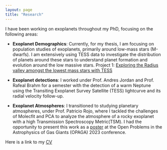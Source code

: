 ```yaml
---
layout: page
title: "Research"
---
```

I have been working on exoplanets throughout my PhD, focusing on the following areas:

- **Exoplanet Demographics**: Currently, for my thesis, I am focusing on population studies of exoplanets, primarily around low-mass stars (M-dwarfs). I am extensively using TESS data to investigate the distribution of planets around these stars to understand planet formation and evolution around the low massive stars.
Project 1: [Exploring the Radius valley amongst the lowest mass stars with TESS](https://drive.google.com/file/d/1MEk0F76wIJ8uEU8z88GMrIe6KOJH3xrQ/view?usp=sharing)  

- **Exoplanet detections**: I worked under Prof. Andres Jordan and Prof. Rafeal Brahm for a semester with the detection of a warm Neptune using the Transiting Exoplanet Survey Satellite (TESS) lightcurve and its radial velocity follow-up.
  
- **Exoplanet Atmospheres**: I transitioned to studying planetary atmospheres, under Prof. Patricio Rojo, where I tackled the challenges of Molecfit and PCA to analyze the atmosphere of a rocky exoplanet with a high Transmission Spectroscopy Metric(TSM). I had the opportunity to present this work as a [poster](https://drive.google.com/file/d/1FTNmDSWAXWPaZpwFlldrmOHAJz-9gzum/view?usp=sharing) at the Open Problems in the Astrophysics of Gas Giants (OPAGA) 2023 conference.


Here is a link to my [CV](https://drive.google.com/file/d/1Dj84A3UiChxYqr21rE9LIADk_T3zhlch/view?usp=sharing)
